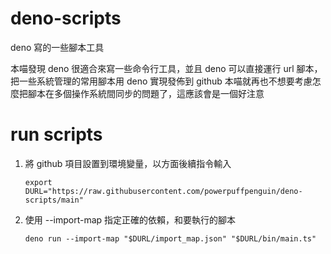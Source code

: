 # deno-scripts

deno 寫的一些腳本工具

本喵發現 deno 很適合來寫一些命令行工具，並且 deno 可以直接運行 url 腳本，把一些系統管理的常用腳本用 deno 實現發佈到 github
本喵就再也不想要考慮怎麼把腳本在多個操作系統間同步的問題了，這應該會是一個好注意

# run scripts

1. 將 github 項目設置到環境變量，以方面後續指令輸入

   ```
   export DURL="https://raw.githubusercontent.com/powerpuffpenguin/deno-scripts/main"
   ```

2. 使用 --import-map 指定正確的依賴，和要執行的腳本

   ```
   deno run --import-map "$DURL/import_map.json" "$DURL/bin/main.ts"
   ```
